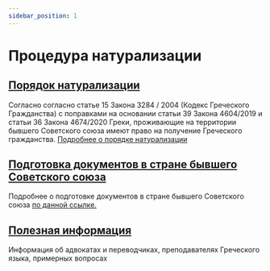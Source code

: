 ```yaml
---
sidebar_position: 1
---
```


# Процедура натурализации

## [Порядок натурализации](category/порядок-натурализации)

Согласно согласно статье 15 Закона 3284 / 2004 (Кодекс Греческого Гражданства) с поправками на основании статьи 39 Закона  4604/2019 и статьи 36 Закона  4674/2020 Греки, проживающие на территории бывшего Советского союза имеют право на получение Греческого гражданства. [Подробнее о порядке натурализации](category/порядок-натурализации)

## [Подготовка документов в стране бывшего Советского союза](category/подготовка-документов-в-стране-бывшего-советского-союза)

Подробнее о подготовке документов в стране бывшего Советского союза [по данной ссылке.](category/подготовка-документов-в-стране-бывшего-советского-союза) 

## [Полезная информация](category/полезная-информация)

Информация об адвокатах и переводчиках, преподавателях Греческого языка, примерных вопросах